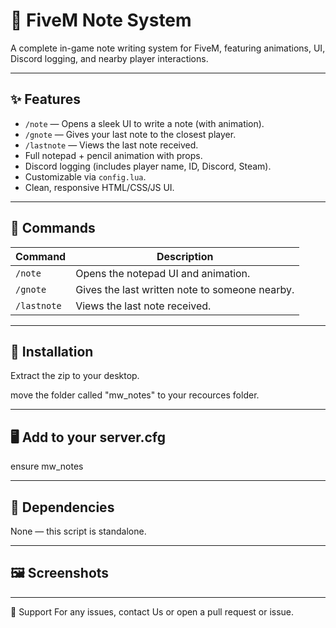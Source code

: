 # 📓 FiveM Note System

A complete in-game note writing system for FiveM, featuring animations, UI, Discord logging, and nearby player interactions.

---

## ✨ Features

- `/note` — Opens a sleek UI to write a note (with animation).
- `/gnote` — Gives your last note to the closest player.
- `/lastnote` — Views the last note received.
- Full notepad + pencil animation with props.
- Discord logging (includes player name, ID, Discord, Steam).
- Customizable via `config.lua`.
- Clean, responsive HTML/CSS/JS UI.

---

## 🧠 Commands

| Command     | Description                              |
|-------------|------------------------------------------|
| `/note`     | Opens the notepad UI and animation.      |
| `/gnote`    | Gives the last written note to someone nearby. |
| `/lastnote` | Views the last note received.            |

---

## 🔧 Installation
Extract the zip to your desktop.

move the folder called "mw_notes" to your recources folder.

---

## 🖥️ Add to your server.cfg
ensure mw_notes

---

## 🧪 Dependencies
None — this script is standalone.

---

## 🖼️ Screenshots


---

💬 Support
For any issues, contact Us or open a pull request or issue.

